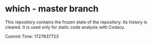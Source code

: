 # which - master branch

This repository contains the frozen state of the repository.
Its history is cleared. It is used only for static code
analysis with Codacy.

Commit Time: 1727837723
